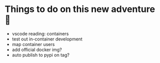 # Things to do on this new adventure 🤖

* vscode reading: containers
* test out in-container development
* map container users
* add official docker img?
* auto publish to pypi on tag?
